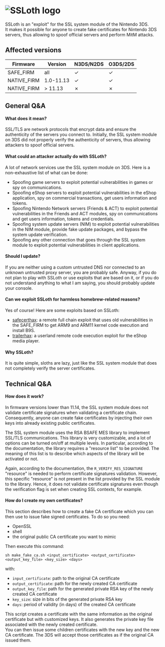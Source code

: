 # ![SSLoth logo](https://safecerthax.rocks/img/ssloth/cover.png)

SSLoth is an "exploit" for the SSL system module of the Nintendo 3DS.  
It makes it possible for anyone to create fake certificates for Nintendo 3DS servers, thus allowing to spoof official servers and perform MitM attacks.

## Affected versions

| Firmware | Version | N3DS/N2DS | O3DS/2DS |
| --- | --- | --- | --- |
| SAFE_FIRM | all  | ✓ | ✓ |
| NATIVE_FIRM | 1.0-11.13 | ✓ | ✓ |
| NATIVE_FIRM | > 11.13  | ✗ | ✗ |

## General Q&A
#### What does it mean?
SSL/TLS are network protocols that encrypt data and ensure the authenticity of the servers you connect to. Initially, the SSL system module on 3DS did not properly verify the authenticity of servers, thus allowing attackers to spoof official servers.

#### What could an attacker actually do with SSLoth?
A lot of network services use the SSL system module on 3DS.
Here is a non-exhaustive list of what can be done:
- Spoofing game servers to exploit potential vulnerabilities in games or spy on communications.
- Spoofing eShop servers to exploit potential vulnerabilities in the eShop application, spy on commercial transactions, get users information and tokens.
- Spoofing Nintendo Network servers (Friends & ACT) to exploit potential vulnerabilities in the Friends and ACT modules, spy on communications and get users information, tokens and credentials.
- Spoofing system update servers (NIM) to exploit potential vulnerabilities in the NIM module, provide fake update packages, and bypass the system update verification.
- Spoofing any other connection that goes through the SSL system module to exploit potential vulnerabilities in client applications.

#### Should I update?
If you are neither using a custom untrusted DNS nor connected to an unknown untrusted proxy server, you are probably safe. Anyway, if you do not plan to play with SSLoth or use exploits that are based on it, or if you do not understand anything to what I am saying, you should probably update your console.
#### Can we exploit SSLoth for harmless homebrew-related reasons?
Yes of course! Here are some exploits based on SSLoth:
- [safecerthax](https://safecerthax.rocks/): a remote full chain exploit that uses old vulnerabilities in the SAFE_FIRM to get ARM9 and ARM11 kernel code execution and install B9S.
- [trailerhax](): a userland remote code execution exploit for the eShop media player.

#### Why SSLoth?
It is quite simple, sloths are lazy, just like the SSL system module that does not completely verify the server certificates.

## Technical Q&A
#### How does it work?

In firmware versions lower than 11.14, the SSL system module does not validate certificate signatures when validating a certificate chain. Consequently, anyone can create fake certificates by injecting their own keys into already existing public certificates.

The SSL system module uses the RSA BSAFE MES library to implement SSL/TLS communications. This library is very customizable, and a lot of options can be turned on/off at multiple levels. In particular, according to the documentation, the library requires a "resource list" to be provided. The meaning of this list is to describe which aspects of the library will be activated or not.

Again, according to the documentation, the `R_VERIFY_RES_SIGNATURE` "resource" is needed to perform certificate signatures validation. However, this specific "resource" is not present in the list provided by the SSL module to the library. Hence, it does not validate certificate signatures even though the verification flag is set when creating SSL contexts, for example.

#### How do I create my own certificates?

This section describes how to create a fake CA certificate which you can then use to issue fake signed certificates. To do so you need:
- OpenSSL
- shell
- the original public CA certificate you want to mimic

Then execute this command:
```
sh make_fake_ca.sh <input_certificate> <output_certificate> <output_key_file> <key_size> <days>
```

with:
- `input_certificate`: path to the original CA certificate
- `output_certificate`: path for the newly created CA certificate
- `output_key_file`: path for the generated private RSA key of the newly created CA certificate
- `key_size`: size in bits of the generated private RSA key
- `days`: period of validity (in days) of the created CA certificate

This script creates a certificate with the same information as the original certificate but with customized keys. It also generates the private key file associated with the newly created certificate.  
You can then issue some children certificates with the new key and the new CA certificate. The 3DS will accept those certificates as if the original CA issued them.
